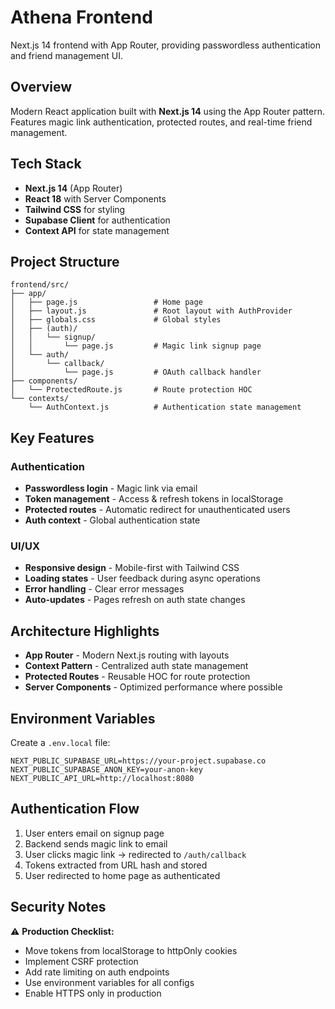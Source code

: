 # Athena Frontend

Next.js 14 frontend with App Router, providing passwordless authentication and friend management UI.

## Overview

Modern React application built with **Next.js 14** using the App Router pattern. Features magic link authentication, protected routes, and real-time friend management.

## Tech Stack

- **Next.js 14** (App Router)
- **React 18** with Server Components
- **Tailwind CSS** for styling
- **Supabase Client** for authentication
- **Context API** for state management

## Project Structure

```
frontend/src/
├── app/
│   ├── page.js                 # Home page
│   ├── layout.js               # Root layout with AuthProvider
│   ├── globals.css             # Global styles
│   ├── (auth)/
│   │   └── signup/
│   │       └── page.js         # Magic link signup page
│   └── auth/
│       └── callback/
│           └── page.js         # OAuth callback handler
├── components/
│   └── ProtectedRoute.js       # Route protection HOC
└── contexts/
    └── AuthContext.js          # Authentication state management
```

## Key Features

### Authentication
- **Passwordless login** - Magic link via email
- **Token management** - Access & refresh tokens in localStorage
- **Protected routes** - Automatic redirect for unauthenticated users
- **Auth context** - Global authentication state

### UI/UX
- **Responsive design** - Mobile-first with Tailwind CSS
- **Loading states** - User feedback during async operations
- **Error handling** - Clear error messages
- **Auto-updates** - Pages refresh on auth state changes

## Architecture Highlights

- **App Router** - Modern Next.js routing with layouts
- **Context Pattern** - Centralized auth state management
- **Protected Routes** - Reusable HOC for route protection
- **Server Components** - Optimized performance where possible

## Environment Variables

Create a `.env.local` file:

```env
NEXT_PUBLIC_SUPABASE_URL=https://your-project.supabase.co
NEXT_PUBLIC_SUPABASE_ANON_KEY=your-anon-key
NEXT_PUBLIC_API_URL=http://localhost:8080
```

## Authentication Flow

1. User enters email on signup page
2. Backend sends magic link to email
3. User clicks magic link → redirected to `/auth/callback`
4. Tokens extracted from URL hash and stored
5. User redirected to home page as authenticated

## Security Notes

⚠️ **Production Checklist:**
- Move tokens from localStorage to httpOnly cookies
- Implement CSRF protection
- Add rate limiting on auth endpoints
- Use environment variables for all configs
- Enable HTTPS only in production
